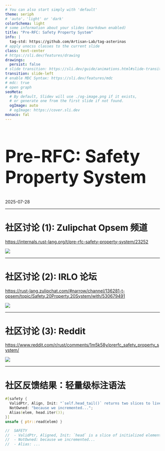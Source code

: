 ```yaml
---
# You can also start simply with 'default'
theme: seriph
# 'auto'，'light' or 'dark'
colorSchema: light
# some information about your slides (markdown enabled)
title: "Pre-RFC: Safety Property System"
info: |
  tag-std: https://github.com/Artisan-Lab/tag-asterinas
# apply unocss classes to the current slide
class: text-center
# https://sli.dev/features/drawing
drawings:
  persist: false
# slide transition: https://sli.dev/guide/animations.html#slide-transitions
transition: slide-left
# enable MDC Syntax: https://sli.dev/features/mdc
# mdc: true
# open graph
seoMeta:
  # By default, Slidev will use ./og-image.png if it exists,
  # or generate one from the first slide if not found.
  ogImage: auto
  # ogImage: https://cover.sli.dev
monaco: fal
---
```


<h1 style="font-size: 3.5rem">Pre-RFC: Safety Property System</h1>

2025-07-28

---

# 社区讨论 (1): Zulipchat Opsem 频道

<https://internals.rust-lang.org/t/pre-rfc-safety-property-system/23252>

![](https://github.com/user-attachments/assets/9edba322-23c8-499e-8589-8138ccce3441)

---

# 社区讨论 (2): IRLO 论坛

<https://rust-lang.zulipchat.com/#narrow/channel/136281-t-opsem/topic/Safety.20Property.20System/with/530679491>

![](https://github.com/user-attachments/assets/b1f9b5d4-9716-4a5e-bdc7-5b6277b045a6)

---

# 社区讨论 (3): Reddit

<https://www.reddit.com/r/rust/comments/1m5k58y/prerfc_safety_property_system/>

![](https://github.com/user-attachments/assets/52951f09-979f-418b-af38-8562476bae87)

---

# 社区反馈结果：轻量级标注语法

```rust
#[safety {
  ValidPtr, Align, Init: "`self.head_tail()` returns two slices to live elements";
  NotOwned: "because we incremented...";
  Alias(elem, head.iter());
}]
unsafe { ptr::read(elem) }
```

<div class="m-4"></div>

```rust
//  SAFETY
//  - ValidPtr, Aligned, Init: `head` is a slice of initialized elements.
//  - NotOwned: because we incremented...
//  - Alias: ...
```
